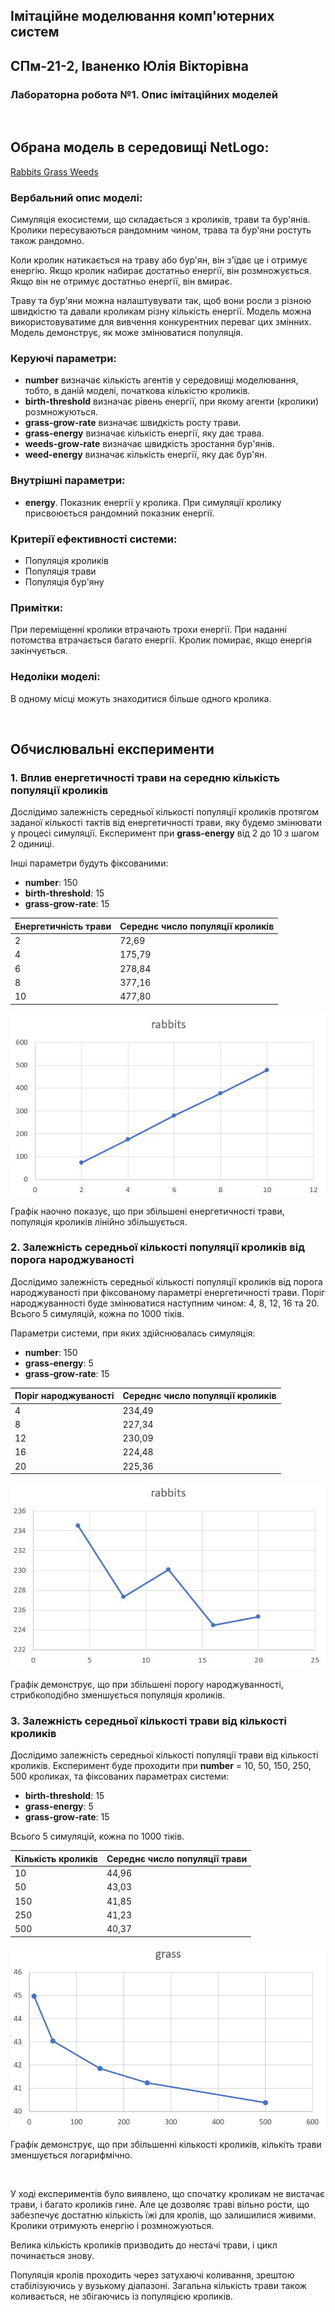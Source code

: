 ## Імітаційне моделювання комп'ютерних систем
## СПм-21-2, Іваненко Юлія Вікторівна
### Лабораторна робота №1. Опис імітаційних моделей
<br>

## Обрана модель в середовищі NetLogo:
[Rabbits Grass Weeds](http://www.netlogoweb.org/launch#http://www.netlogoweb.org/assets/modelslib/Sample%20Models/Biology/Rabbits%20Grass%20Weeds.nlogo)
<br>

### Вербальний опис моделі:
Симуляція екосистеми, що складається з кроликів, трави та бур'янів. Кролики пересуваються рандомним чином, трава та бур'яни ростуть також рандомно.

Коли кролик натикається на траву або бур'ян, він з'їдає це і отримує енергію. Якщо кролик набирає достатньо енергії, він розмножується. Якщо він не отримує достатньо енергії, він вмирає.

Траву та бур'яни можна налаштувувати так, щоб вони росли з різною швидкістю та давали кроликам різну кількість енергії. Модель можна використовуватиме для вивчення конкурентних переваг цих змінних.
Модель демонструє, як може змінюватися популяція. 

### Керуючі параметри:
- **number** визначає кількість агентів у середовищі моделювання, тобто, в даній моделі, початкова кількістю кроликів.
- **birth-threshold** визначає рівень енергії, при якому агенти (кролики) розмножуються.
- **grass-grow-rate** визначає швидкість росту трави.
- **grass-energy** визначає кількість енергії, яку дає трава.
- **weeds-grow-rate** визначає швидкість зростання бур'янів.
- **weed-energy** визначає кількість енергії, яку дає бур'ян.

### Внутрішні параметри:
- **energy**. Показник енергії у кролика. При симуляції кролику присвоюється рандомний показник енергії. 


### Критерії ефективності системи:
- Популяція кроликів
- Популяція трави
- Популяція бур'яну

### Примітки:
При переміщенні кролики втрачають трохи енергії. При наданні потомства втрачається багато енергії. Кролик помирає, якщо енергія закінчується. 

### Недоліки моделі:
В одному місці можуть знаходитися більше одного кролика.

<br>

## Обчислювальні експерименти

### 1. Вплив енергетичності трави на середню кількість популяції кроликів

Дослідимо залежність середньої кількості популяції кроликів протягом заданої кількості тактів від енергетичності трави, яку будемо змінювати у процесі симуляції. Експеримент при **grass-energy** від 2 до 10 з шагом 2 одиниці. 

Інші параметри будуть фіксованими: 
- **number**: 150
- **birth-threshold**: 15
- **grass-grow-rate**: 15



<table>
<thead>
<tr><th>Енергетичність трави</th><th>Середнє число популяції кроликів</th></tr>
</thead>
<tbody>
<tr><td>2</td><td>72,69</td></tr>
<tr><td>4</td><td>175,79</td></tr>
<tr><td>6</td><td>278,84</td></tr>
<tr><td>8</td><td>377,16</td></tr>
<tr><td>10</td><td>477,80</td></tr>
</tbody>
</table>

![Залежність середнього числа популяції кролів від енергетичності трави](fig1.JPG)

Графік наочно показує, що при збільшені енергетичності трави, популяція кроликів лінійно збільшується. 

### 2. Залежність середньої кількості популяції кроликів від порога народжуваності 
Дослідимо залежність середньої кількості популяції кроликів від порога народжуваності при фіксованому параметрі енергетичності трави. Поріг народжуванності буде змінюватися наступним чином: 4, 8, 12, 16 та 20. Всього 5 симуляцій, кожна по 1000 тіків. 

Параметри системи, при яких здійснювалась симуляція:

- **number**: 150
- **grass-energy**: 5
- **grass-grow-rate**: 15

<table>
<thead>
<tr><th>Поріг народжуваності</th><th>Середнє число популяції кроликів</th></tr>
</thead>
<tbody>
<tr><td>4</td><td>234,49</td></tr>
<tr><td>8</td><td>227,34</td></tr>
<tr><td>12</td><td>230,09</td></tr>
<tr><td>16</td><td>224,48</td></tr>
<tr><td>20</td><td>225,36</td></tr>
</tbody>
</table>

![Залежність середньої кількості популяції кроликів від порога народжуваності](fig2.JPG)

Графік демонструє, що при збільшені порогу народжуванності, стрибкоподібно зменшується популяція кроликів.

### 3. Залежність середньої кількості трави від кількості кроликів 

Дослідимо залежність середньої кількості популяції трави від кількості кроликів.
Експеримент буде проходити при **number** = 10, 50, 150, 250, 500 кроликах, та фіксованих параметрах системи:

- **birth-threshold**: 15
- **grass-energy**: 5
- **grass-grow-rate**: 15

Всього 5 симуляцій, кожна по 1000 тіків. 

<table>
<thead>
<tr><th>Кількість кроликів</th><th>Середнє число популяції трави</th></tr>
</thead>
<tbody>
<tr><td>10</td><td>44,96</td></tr>
<tr><td>50</td><td>43,03</td></tr>
<tr><td>150</td><td>41,85</td></tr>
<tr><td>250</td><td>41,23</td></tr>
<tr><td>500</td><td>40,37</td></tr>
</tbody>
</table>

![Залежність середньої кількості популяції трави від кількості кроликів](fig3.JPG)

Графік демонструє, що при збільшенні кількості кроликів, кількіть трави зменшується логарифмічно.


<br>

У ході експериментів було виявлено, що спочатку кроликам не вистачає трави, і багато кроликів гине. Але це дозволяє траві вільно рости, що забезпечує достатню кількість їжі для кролів, що залишилися живими. Кролики отримують енергію і розмножуються. 

Велика кількість кроликів призводить до нестачі трави, і цикл починається знову.

Популяція кролів проходить через затухаючі коливання, зрештою стабілізуючись у вузькому діапазоні. Загальна кількість трави також коливається, не збігаючись із популяцією кроликів.

